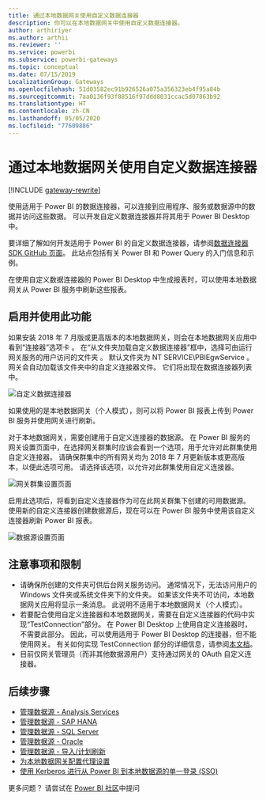 ```yaml
---
title: 通过本地数据网关使用自定义数据连接器
description: 你可以在本地数据网关中使用自定义数据连接器。
author: arthiriyer
ms.author: arthii
ms.reviewer: ''
ms.service: powerbi
ms.subservice: powerbi-gateways
ms.topic: conceptual
ms.date: 07/15/2019
LocalizationGroup: Gateways
ms.openlocfilehash: 51d03582ec91b926526a075a356323eb4f95a84b
ms.sourcegitcommit: 7aa0136f93f88516f97ddd8031ccac5d07863b92
ms.translationtype: HT
ms.contentlocale: zh-CN
ms.lasthandoff: 05/05/2020
ms.locfileid: "77609886"
---
```

# <a name="use-custom-data-connectors-with-the-on-premises-data-gateway"></a>通过本地数据网关使用自定义数据连接器

[!INCLUDE [gateway-rewrite](includes/gateway-rewrite.md)]

使用适用于 Power BI 的数据连接器，可以连接到应用程序、服务或数据源中的数据并访问这些数据。 可以开发自定义数据连接器并将其用于 Power BI Desktop 中。

要详细了解如何开发适用于 Power BI 的自定义数据连接器，请参阅[数据连接器 SDK GitHub 页面](https://aka.ms/dataconnectors)。 此站点包括有关 Power BI 和 Power Query 的入门信息和示例。

在使用自定义数据连接器的 Power BI Desktop 中生成报表时，可以使用本地数据网关从 Power BI 服务中刷新这些报表。

## <a name="enable-and-use-this-capability"></a>启用并使用此功能

如果安装 2018 年 7 月版或更高版本的本地数据网关，则会在本地数据网关应用中看到“连接器”选项卡  。 在“从文件夹加载自定义数据连接器”框中，选择可由运行网关服务的用户访问的文件夹  。 默认文件夹为 NT SERVICE\PBIEgwService  。 网关会自动加载该文件夹中的自定义连接器文件。 它们将出现在数据连接器列表中。

![自定义数据连接器](media/service-gateway-custom-connectors/gateway-onprem-customconnector1.png)

如果使用的是本地数据网关（个人模式），则可以将 Power BI 报表上传到 Power BI 服务并使用网关进行刷新。

对于本地数据网关，需要创建用于自定义连接器的数据源。 在 Power BI 服务的网关设置页面中，在选择网关群集时应该会看到一个选项，用于允许对此群集使用自定义连接器。 请确保群集中的所有网关均为 2018 年 7 月更新版本或更高版本，以便此选项可用。 请选择该选项，以允许对此群集使用自定义连接器。

![网关群集设置页面](media/service-gateway-custom-connectors/gateway-onprem-customconnector2.png)

启用此选项后，将看到自定义连接器作为可在此网关群集下创建的可用数据源。 使用新的自定义连接器创建数据源后，现在可以在 Power BI 服务中使用该自定义连接器刷新 Power BI 报表。

![数据源设置页面](media/service-gateway-custom-connectors/gateway-onprem-customconnector3.png)

## <a name="considerations-and-limitations"></a>注意事项和限制

* 请确保所创建的文件夹可供后台网关服务访问。 通常情况下，无法访问用户的 Windows 文件夹或系统文件夹下的文件夹。 如果该文件夹不可访问，本地数据网关应用将显示一条消息。 此说明不适用于本地数据网关（个人模式）。
* 若要配合使用自定义连接器和本地数据网关，需要在自定义连接器的代码中实现“TestConnection”部分。 在 Power BI Desktop 上使用自定义连接器时，不需要此部分。 因此，可以使用适用于 Power BI Desktop 的连接器，但不能使用网关。 有关如何实现 TestConnection 部分的详细信息，请参阅[本文档](https://github.com/Microsoft/DataConnectors/blob/master/docs/m-extensions.md#implementing-testconnection-for-gateway-support)。
* 目前仅网关管理员（而非其他数据源用户）支持通过网关的 OAuth 自定义连接器。

## <a name="next-steps"></a>后续步骤

* [管理数据源 - Analysis Services](service-gateway-enterprise-manage-ssas.md)  
* [管理数据源 - SAP HANA](service-gateway-enterprise-manage-sap.md)  
* [管理数据源 - SQL Server](service-gateway-enterprise-manage-sql.md)  
* [管理数据源 - Oracle](service-gateway-onprem-manage-oracle.md)  
* [管理数据源 - 导入/计划刷新](service-gateway-enterprise-manage-scheduled-refresh.md)
* [为本地数据网关配置代理设置](/data-integration/gateway/service-gateway-proxy)
* [使用 Kerberos 进行从 Power BI 到本地数据源的单一登录 (SSO)](service-gateway-sso-kerberos.md)  

更多问题？ 请尝试在 [Power BI 社区](https://community.powerbi.com/)中提问
